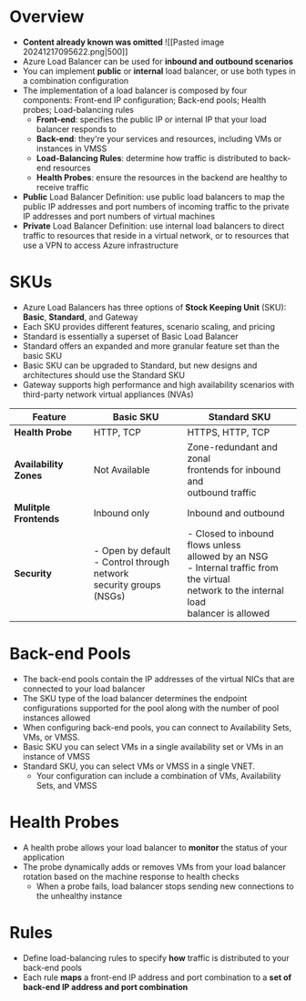 # Overview
- **Content already known was omitted**
![[Pasted image 20241217095622.png|500]]
- Azure Load Balancer can be used for **inbound and outbound scenarios**
- You can implement **public** or **internal** load balancer, or use both types in a combination configuration
- The implementation of a load balancer is composed by four components: Front-end IP configuration; Back-end pools; Health probes; Load-balancing rules
	- **Front-end**: specifies the public IP or internal IP that your load balancer responds to
	- **Back-end**: they're your services and resources, including VMs or instances in VMSS
	- **Load-Balancing Rules**: determine how traffic is distributed to back-end resources
	- **Health Probes**: ensure the resources in the backend are healthy to receive traffic
- **Public** Load Balancer Definition: use public load balancers to map the public IP addresses and port numbers of incoming traffic to the private IP addresses and port numbers of virtual machines
- **Private** Load Balancer Definition: use internal load balancers to direct traffic to resources that reside in a virtual network, or to resources that use a VPN to access Azure infrastructure
# SKUs
- Azure Load Balancers has three options of **Stock Keeping Unit** (SKU): **Basic**, **Standard**, and Gateway
- Each SKU provides different features, scenario scaling, and pricing
- Standard is essentially a superset of Basic Load Balancer
- Standard offers an expanded and more granular feature set than the basic SKU
- Basic SKU can be upgraded to Standard, but new designs and architectures should use the Standard SKU
- Gateway supports high performance and high availability scenarios with third-party network virtual appliances (NVAs)

| Feature                | Basic SKU                                                                | Standard SKU                                                                                                                                        |
| ---------------------- | ------------------------------------------------------------------------ | --------------------------------------------------------------------------------------------------------------------------------------------------- |
| **Health Probe**       | HTTP, TCP                                                                | HTTPS, HTTP, TCP                                                                                                                                    |
| **Availability Zones** | Not Available                                                            | Zone-redundant and zonal<br>frontends for inbound and<br>outbound traffic                                                                           |
| **Mulitple Frontends** | Inbound only                                                             | Inbound and outbound                                                                                                                                |
| **Security**           | - Open by default<br>- Control through network<br>security groups (NSGs) | - Closed to inbound flows unless<br>allowed by an NSG<br>- Internal traffic from the virtual<br>network to the internal load<br>balancer is allowed |
# Back-end Pools
- The back-end pools contain the IP addresses of the virtual NICs that are connected to your load balancer
- The SKU type of the load balancer determines the endpoint configurations supported for the pool along with the number of pool instances allowed
- When configuring back-end pools, you can connect to Availability Sets, VMs, or VMSS.
- Basic SKU you can select VMs in a single availability set or VMs in an instance of VMSS
- Standard SKU, you can select VMs or VMSS in a single VNET.
	- Your configuration can include a combination of VMs, Availability Sets, and VMSS
# Health Probes
- A health probe allows your load balancer to **monitor** the status of your application
- The probe dynamically adds or removes VMs from your load balancer rotation based on the machine response to health checks
	- When a probe fails, load balancer stops sending new connections to the unhealthy instance
# Rules
- Define load-balancing rules to specify **how** traffic is distributed to your back-end pools
- Each rule **maps** a front-end IP address and port combination to a **set of back-end IP address and port combination**
